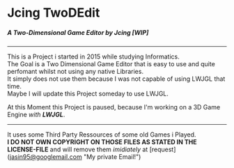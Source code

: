 # Jcing TwoDEdit
##### A Two-Dimensional Game Editor by Jcing _[WIP]_
---
This is a Project i started in 2015 while studying Informatics.<br>
The Goal is a Two Dimensional Game Editor that is easy to use and quite perfomant whilst not using any native Libraries.<br>
It simply does not use them because I was not capable of using LWJGL that time.<br>
Maybe I will update this Project someday to use LWJGL.

At this Moment this Project is paused, because I'm working on a 3D Game Engine _with **LWJGL**_.

---
It uses some Third Party Ressources of some old Games i Played.<br>
__I DO NOT OWN COPYRIGHT ON THOSE FILES AS STATED IN THE LICENSE-FILE__ and will remove them _imidiately_ at [request] (jasin95@googlemail.com "My private Email!")

